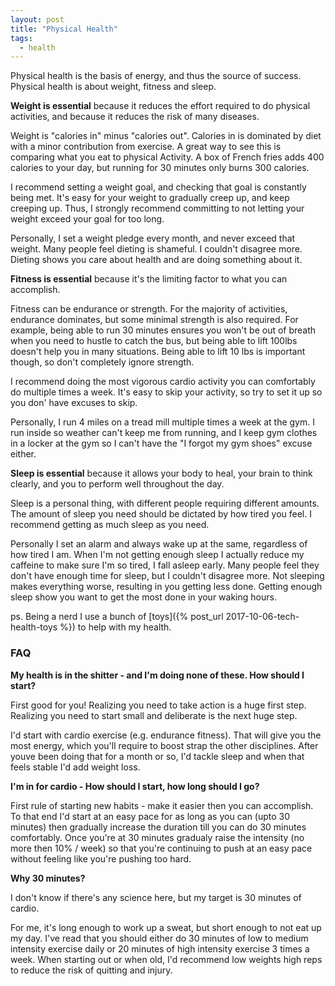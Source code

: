 ```yaml
---
layout: post
title: "Physical Health"
tags:
  - health
---
```


Physical health is the basis of energy, and thus the source of success. Physical health is about weight, fitness and sleep.

**Weight is essential** because it reduces the effort required to do physical activities, and because it reduces the risk of many diseases.

Weight is "calories in" minus "calories out". Calories in is dominated by diet with a minor contribution from exercise. A great way to see this is comparing what you eat to physical Activity. A box of French fries adds 400 calories to your day, but running for 30 minutes only burns 300 calories.

I recommend setting a weight goal, and checking that goal is constantly being met. It's easy for your weight to gradually creep up, and keep creeping up. Thus, I strongly recommend committing to not letting your weight exceed your goal for too long.

Personally, I set a weight pledge every month, and never exceed that weight. Many people feel dieting is shameful. I couldn't disagree more. Dieting shows you care about health and are doing something about it.

**Fitness is essential** because it's the limiting factor to what you can accomplish.

Fitness can be endurance or strength. For the majority of activities, endurance dominates, but some minimal strength is also required. For example, being able to run 30 minutes ensures you won't be out of breath when you need to hustle to catch the bus, but being able to lift 100lbs doesn't help you in many situations. Being able to lift 10 lbs is important though, so don't completely ignore strength.

I recommend doing the most vigorous cardio activity you can comfortably do multiple times a week. It's easy to skip your activity, so try to set it up so you don' have excuses to skip.

Personally, I run 4 miles on a tread mill multiple times a week at the gym. I run inside so weather can't keep me from running, and I keep gym clothes in a locker at the gym so I can't have the "I forgot my gym shoes" excuse either.

**Sleep is essential** because it allows your body to heal, your brain to think clearly, and you to perform well throughout the day.

Sleep is a personal thing, with different people requiring different amounts. The amount of sleep you need should be dictated by how tired you feel.
I recommend getting as much sleep as you need.

Personally I set an alarm and always wake up at the same, regardless of how tired I am. When I'm not getting enough sleep I actually reduce my caffeine to make sure I'm so tired, I fall asleep early. Many people feel they don't have enough time for sleep, but I couldn't disagree more. Not sleeping makes everything worse, resulting in you getting less done. Getting enough sleep show you want to get the most done in your waking hours.

ps. Being a nerd I use a bunch of [toys]({% post_url 2017-10-06-tech-health-toys %}) to help with my health.

### FAQ

**My health is in the shitter - and I'm doing none of these. How should I start?**

First good for you! Realizing you need to take action is a huge first step. Realizing you need to start small and deliberate is the next huge step.

I'd start with cardio exercise (e.g. endurance fitness). That will give you the most energy, which you'll require to boost strap the other disciplines. After youve been doing that for a month or so, I'd tackle sleep and when that feels stable I'd add weight loss.

**I'm in for cardio - How should I start, how long should I go?**

First rule of starting new habits - make it easier then you can accomplish. To that end I'd start at an easy pace for as long as you can (upto 30 minutes) then gradually increase the duration  till you can do 30 minutes comfortably.  Once you're at 30 minutes gradualy raise the intensity (no more then 10% / week) so that you're continuing to push at an easy pace without feeling like you're pushing too hard.

**Why 30 minutes?**

I don't know if there's any science here, but my target is 30 minutes of cardio.

For me, it's long enough to work up a sweat, but short enough to not eat up my day. I've read that you should either do 30 minutes of low to medium intensity exercise daily or 20 minutes of high intensity exercise 3 times a week. When starting out or when old, I'd recommend low weights high reps to reduce the risk of quitting and injury.
